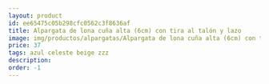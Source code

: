 ```yaml
---
layout: product
id: ee65475c05b298cfc0562c3f8636af
title: Alpargata de lona cuña alta (6cm) con tira al talón y lazo 
image: img/productos/alpargatas/Alpargata de lona cuña alta (6cm) con tira al talón y lazo =37 =azul celeste beige zzz.webp
price: 37 
tags: azul celeste beige zzz
description: 
order: -1
---
```


